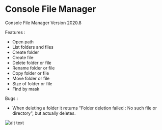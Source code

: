 # Console File Manager
Console File Manager
Version 2020.8

Features :
- Open path
- List folders and files
- Create folder
- Create file
- Delete folder or file
- Rename folder or file
- Copy folder or file
- Move folder or file
- Size of folder or file
- Find by mask

Bugs :
- When deleting a folder it returns "Folder deletion failed : No such file or directory", but actually deletes.

![alt text](https://github.com/AxmedStark/Console_File_Manager/blob/main/image.png?raw=true)

